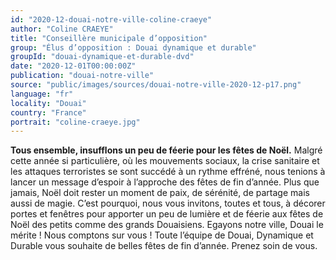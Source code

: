 ```yaml
---
id: "2020-12-douai-notre-ville-coline-craeye"
author: "Coline CRAEYE"
title: "Conseillère municipale d’opposition"
group: "Élus d’opposition : Douai dynamique et durable"
groupId: "douai-dynamique-et-durable-dvd"
date: "2020-12-01T00:00:00Z"
publication: "douai-notre-ville"
source: "public/images/sources/douai-notre-ville-2020-12-p17.png"
language: "fr"
locality: "Douai"
country: "France"
portrait: "coline-craeye.jpg"
---
```


**Tous ensemble, insufflons un peu de féerie pour les fêtes de Noël.** Malgré cette année si particulière, où les mouvements sociaux, la crise sanitaire et les attaques terroristes se sont succédé à un rythme effréné, nous tenions à lancer un message d’espoir à l’approche des fêtes de fin d’année. Plus que jamais, Noël doit rester un moment de paix, de sérénité, de partage mais aussi de magie. C’est pourquoi, nous vous invitons, toutes et tous, à décorer portes et fenêtres pour apporter un peu de lumière et de féerie aux fêtes de Noël des petits comme des grands Douaisiens. Egayons notre ville, Douai le mérite ! Nous comptons sur vous !
Toute l’équipe de Douai, Dynamique et Durable vous souhaite de belles fêtes de fin d’année. Prenez soin de vous.
